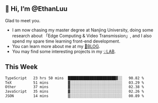 ## 👋 Hi, I’m @EthanLuu

Glad to meet you.

- I am now chasing my master degree at Nanjing University, doing some research about 「Edge Computing & Video Transmission」, and I also spend my spare time learning front-end development.
- You can learn more about me at my [📝BLOG](https://blog.ethanloo.cn).
- You may find some interesting projects in my [💡LAB](https://lab.ethanloo.cn).

## This Week
<!--START_SECTION:waka-->

```txt
TypeScript   23 hrs 50 mins  ██████████████████████▓░░   90.82 %
TeX          51 mins         ▓░░░░░░░░░░░░░░░░░░░░░░░░   03.29 %
Other        37 mins         ▓░░░░░░░░░░░░░░░░░░░░░░░░   02.38 %
JavaScript   35 mins         ▓░░░░░░░░░░░░░░░░░░░░░░░░   02.26 %
JSON         14 mins         ▒░░░░░░░░░░░░░░░░░░░░░░░░   00.89 %
```

<!--END_SECTION:waka-->
